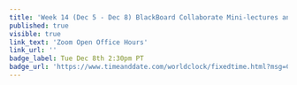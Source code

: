 ```yaml
---
title: 'Week 14 (Dec 5 - Dec 8) BlackBoard Collaborate Mini-lectures and Activities'
published: true
visible: true
link_text: 'Zoom Open Office Hours'
link_url: ''
badge_label: Tue Dec 8th 2:30pm PT
badge_url: 'https://www.timeanddate.com/worldclock/fixedtime.html?msg=CMPT-363+Review+and+Discussion&iso=20201208T1430&p1=256&ah=1&am=50'
---
```

